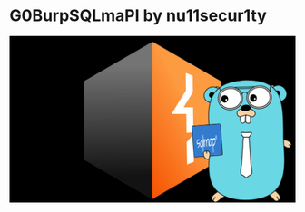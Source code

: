 # G0BurpSQLmaPI by nu11secur1ty

![](https://github.com/nu11secur1ty/G0BurpSQLmaPI/blob/main/Docs/G0BurpSQLmaPI.png)
